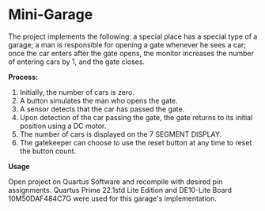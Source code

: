 # Mini-Garage
The project implements the following: a special place has a special type of a garage; a man is responsible for opening a gate whenever he sees a car; once the car enters after the gate opens, the monitor increases the number of entering cars by 1, and the gate closes.

**Process:**
1) Initially, the number of cars is zero.
2) A button simulates the man who opens the gate.
3) A sensor detects that the car has passed the gate.
4) Upon detection of the car passing the gate, the gate returns to its initial position using a DC motor.
5) The number of cars is displayed on the 7 SEGMENT DISPLAY.
6) The gatekeeper can choose to use the reset button at any time to reset the button count.


**Usage**

Open project on Quartus Software and recompile with desired pin assignments. Quartus Prime 22.1std Lite Edition and DE10-Lite Board 10M50DAF484C7G were used for this garage's implementation.





